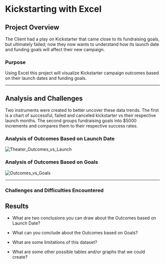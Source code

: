 # Kickstarting with Excel
## Project Overview

The Client had a play on Kickstarter that came close to its fundraising goals, but ultimately failed; now they now wants to understand how its launch date and funding goals will affect their new campaign.

### Purpose

Using Excel this project will visualize Kickstarter campaign outcomes based on their launch dates and funding goals.

---

## Analysis and Challenges

Two instruments were created to better uncover these data trends. The first is a chart of successful, failed and canceled kickstarter vs their respective launch months. The second groups fundraising goals into $5000 increments and compares them to their respective success rates. 

### Analysis of Outcomes Based on Launch Date

![Theater_Outcomes_vs_Launch](https://user-images.githubusercontent.com/79609464/159175595-8b72e22d-a75e-4426-8cb9-752f9342ac43.png)

### Analysis of Outcomes Based on Goals

![Outcomes_vs_Goals](https://user-images.githubusercontent.com/79609464/159175580-dc11700f-186b-42dd-b2bb-df40a263ac89.png)

---

### Challenges and Difficulties Encountered



## Results

- What are two conclusions you can draw about the Outcomes based on Launch Date?

- What can you conclude about the Outcomes based on Goals?

- What are some limitations of this dataset?

- What are some other possible tables and/or graphs that we could create?
